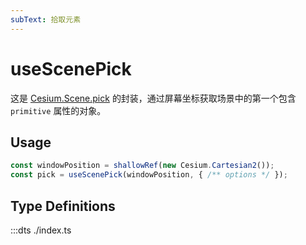 ```yaml
---
subText: 拾取元素
---
```


# useScenePick

这是 [Cesium.Scene.pick](https://cesium.com/learn/cesiumjs/ref-doc/Scene.html#pick) 的封装，通过屏幕坐标获取场景中的第一个包含 `primitive` 属性的对象。

## Usage

```ts
const windowPosition = shallowRef(new Cesium.Cartesian2());
const pick = useScenePick(windowPosition, { /** options */ });
```

## Type Definitions

:::dts ./index.ts
